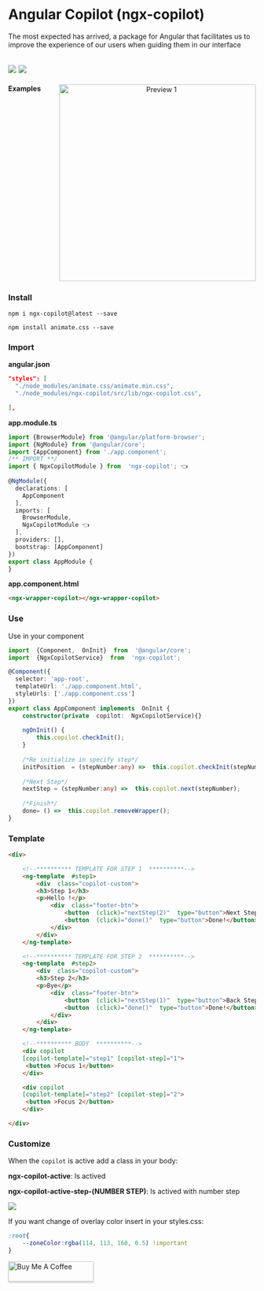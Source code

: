 
# Angular Copilot (ngx-copilot)

The most expected has arrived, a package for Angular that facilitates us to improve the experience of our users when guiding them in our interface

<img src="https://badgen.net/npm/dy/ngx-copilot" /> <img src="https://badgen.net/npm/v/ngx-copilot" />
---


<p  align="center" style="display:flex;justify-content: space-between;width:100%;align-content: center;">
<b>Examples</b><br>
<img height="400" src="https://i.imgur.com/mMdMVjq.gif"  alt="Preview 1" />
</p>

### Install
`npm i ngx-copilot@latest --save`

`npm install animate.css --save`

### Import

__angular.json__

```json
"styles": [
  "./node_modules/animate.css/animate.min.css", 
  "./node_modules/ngx-copilot/src/lib/ngx-copilot.css",

],
```

__app.module.ts__

```typescript
import {BrowserModule} from '@angular/platform-browser';  
import {NgModule} from '@angular/core';  
import {AppComponent} from './app.component';  
/** IMPORT **/
import { NgxCopilotModule } from  'ngx-copilot'; 👈
  
@NgModule({  
  declarations: [  
    AppComponent  
  ],  
  imports: [  
    BrowserModule,  
	NgxCopilotModule 👈
  ],  
  providers: [],  
  bootstrap: [AppComponent]  
})  
export class AppModule {  
}
```
__app.component.html__
```html
<ngx-wrapper-copilot></ngx-wrapper-copilot>
```

### Use

Use in your component
```typescript
import  {Component,  OnInit}  from  '@angular/core'; 
import  {NgxCopilotService}  from  'ngx-copilot';

@Component({  
  selector: 'app-root',  
  templateUrl: './app.component.html',  
  styleUrls: ['./app.component.css']  
})  
export class AppComponent implements  OnInit {  
	constructor(private  copilot:  NgxCopilotService){}
	
	ngOnInit() {
		this.copilot.checkInit();
	}
	
	/*Re initialize in specify step*/
	initPosition  = (stepNumber:any) =>  this.copilot.checkInit(stepNumber);
	
	/*Next Step*/
	nextStep = (stepNumber:any) =>  this.copilot.next(stepNumber);
	
	/*Finish*/
	done= () =>  this.copilot.removeWrapper();
}
```

### Template
```html
<div>  

	<!--********** TEMPLATE FOR STEP 1  **********-->
	<ng-template  #step1>
		<div  class="copilot-custom">
		<h3>Step 1</h3>
		<p>Hello !</p>
			<div  class="footer-btn">
				<button  (click)="nextStep(2)"  type="button">Next Step 2!</button>
				<button  (click)="done()"  type="button">Done!</button>
			</div>
		</div>
	</ng-template>

	<!--********** TEMPLATE FOR STEP 2  **********-->
	<ng-template  #step2>
		<div  class="copilot-custom">
		<h3>Step 2</h3>
		<p>Bye</p>
			<div  class="footer-btn">
				<button  (click)="nextStep(1)"  type="button">Back Step 1!</button>
				<button  (click)="done()"  type="button">Done!</button>
			</div>
		</div>
	</ng-template>

	<!--********** BODY  **********-->	
	<div copilot
	[copilot-template]="step1" [copilot-step]="1">
	 <button >Focus 1</button>
	</div>

	<div copilot
	[copilot-template]="step2" [copilot-step]="2">
	 <button >Focus 2</button>
	</div>

</div>
```
### Customize

When the `copilot` is active add a class in your body:

__ngx-copilot-active__: Is actived

__ngx-copilot-active-step-(NUMBER STEP)__: Is actived with number step

![](https://i.imgur.com/zqMXbE8.png)

If you want change of overlay color insert in your styles.css: 
```css
:root{
	--zoneColor:rgba(114, 113, 160, 0.5) !important
}
```
<a href="https://www.buymeacoffee.com/leifermendez" target="_blank"><img src="https://www.buymeacoffee.com/assets/img/custom_images/orange_img.png" alt="Buy Me A Coffee" style="height: 41px !important;width: 174px !important;box-shadow: 0px 3px 2px 0px rgba(190, 190, 190, 0.5) !important;-webkit-box-shadow: 0px 3px 2px 0px rgba(190, 190, 190, 0.5) !important;" ></a>

